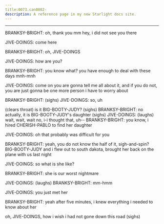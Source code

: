 ```yaml
---
title:0073.can0002-
description: A reference page in my new Starlight docs site.
---
```

----- 
BRANKSY-BRIGHT: oh, thank you
 mm
 hey, i did not see you there
 
JIVE-DOINGS: come here
 
BRANKSY-BRIGHT: oh, JIVE-DOINGS
 
JIVE-DOINGS: how are you? 
 
BRANKSY-BRIGHT: you know what? 
 you have enough to deal with these days
 mnh-mnh
 
JIVE-DOINGS: come on
 you are gonna tell me all about it, and if you do not, you are 
just gonna be one more person i have to worry about
 
BRANKSY-BRIGHT: (sighs) 
JIVE-DOINGS: so, uh


 (clears throat) is it BIG-BOOTY-JUDY? 
 (sighs) 
BRANKSY-BRIGHT: no
 actually, it is BIG-BOOTY-JUDY's daughter
 (sighs) 
JIVE-DOINGS: (laughs) wait, wait, wait
 no, i-i thought that, uh-- 
BRANKSY-BRIGHT: you know, i hired CHERISH-PABLO to find her daughter
 
JIVE-DOINGS: oh
 that probably was difficult for you
 
BRANKSY-BRIGHT: yeah, you do not know the half of it, sigh-and-spin? 
 BIG-BOOTY-JUDY and i flew out to 
south dakota, brought her back on the plane with us last night
 
JIVE-DOINGS: so what is she like? 
 
BRANKSY-BRIGHT: she is our worst nightmare
 
JIVE-DOINGS: (laughs) 
BRANKSY-BRIGHT: mm-hmm
 
JIVE-DOINGS: you just met her
 
BRANKSY-BRIGHT: yeah
 after five minutes, i knew everything i needed to know about her
 
oh, JIVE-DOINGS, how i wish i had not gone down this road
 (sighs) 
